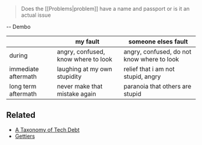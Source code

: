 > Does the [[Problems|problem]] have a name and passport or is it an actual issue

-- Dembo

|  | my fault | someone elses fault |
| ---- | ---- | ---- |
| during | angry, confused, know where to look | angry, confused, do not know where to look |
| immediate aftermath | laughing at my own stupidity | relief that i am not stupid, angry |
| long term aftermath | never make that mistake again | paranoia that others are stupid |

## Related

- [A Taxonomy of Tech Debt](https://technology.riotgames.com/news/taxonomy-tech-debt)
- [Gettiers](https://jsomers.net/blog/gettiers)